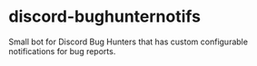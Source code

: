 # discord-bughunternotifs
Small bot for Discord Bug Hunters that has custom configurable notifications for bug reports.
